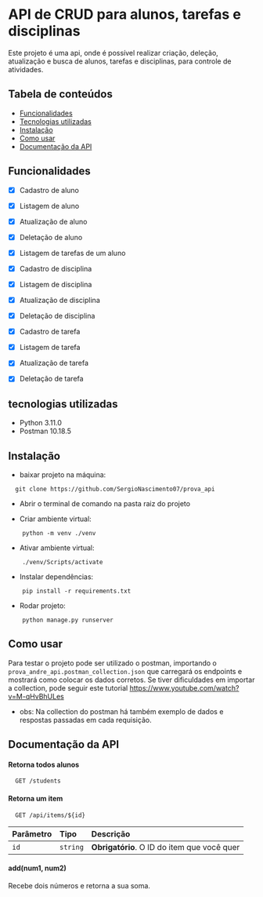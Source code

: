 
# API de CRUD para alunos, tarefas e disciplinas

Este projeto é uma api, onde é possível realizar criação, deleção, atualização e busca de alunos, tarefas e disciplinas, para controle de atividades.




## Tabela de conteúdos
   * [Funcionalidades](#funcionalidades)
   * [Tecnologias utilizadas](#tecnologias-utilizadas)
   * [Instalação](#instalacao)
   * [Como usar](#como-usar)
   * [Documentação da API](#documentacao-da-api)
   
## Funcionalidades

- [x]  Cadastro de aluno
- [x]  Listagem de aluno
- [x]  Atualização de aluno
- [x]  Deletação de aluno
- [x]  Listagem de tarefas de um aluno
- [x]  Cadastro de disciplina
- [x]  Listagem de disciplina
- [x]  Atualização de disciplina
- [x]  Deletação de disciplina
- [x]  Cadastro de tarefa
- [x]  Listagem de tarefa
- [x]  Atualização de tarefa
- [x]  Deletação de tarefa


## tecnologias utilizadas

- Python 3.11.0
- Postman 10.18.5

## Instalação

- baixar  projeto na máquina:
```
  git clone https://github.com/SergioNascimento07/prova_api
``` 

- Abrir o terminal de comando na pasta raiz do projeto

- Criar ambiente virtual:
```
    python -m venv ./venv 
```

- Ativar ambiente virtual:
```
    ./venv/Scripts/activate
```

- Instalar dependências:
```
    pip install -r requirements.txt
```

- Rodar projeto:
```
    python manage.py runserver
```

## Como usar

Para testar o projeto pode ser utilizado o postman, importando o ```prova_andre_api.postman_collection.json``` que carregará os endpoints e mostrará como colocar os dados corretos. Se tiver dificuldades em importar a collection, pode seguir este tutorial https://www.youtube.com/watch?v=M-qHvBhULes

- obs: Na collection do postman há também exemplo de dados e respostas passadas em cada requisição.
## Documentação da API

#### Retorna todos alunos

```http
  GET /students
```

#### Retorna um item

```http
  GET /api/items/${id}
```

| Parâmetro   | Tipo       | Descrição                                   |
| :---------- | :--------- | :------------------------------------------ |
| `id`      | `string` | **Obrigatório**. O ID do item que você quer |

#### add(num1, num2)

Recebe dois números e retorna a sua soma.

